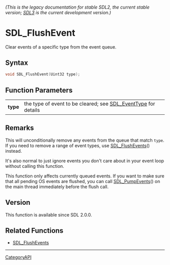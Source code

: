 ###### (This is the legacy documentation for stable SDL2, the current stable version; [SDL3](https://wiki.libsdl.org/SDL3/) is the current development version.)
# SDL_FlushEvent

Clear events of a specific type from the event queue.

## Syntax

```c
void SDL_FlushEvent(Uint32 type);

```

## Function Parameters

|              |                                                                                 |
| ------------ | ------------------------------------------------------------------------------- |
| **type**     | the type of event to be cleared; see [SDL_EventType](SDL_EventType.md) for details |

## Remarks

This will unconditionally remove any events from the queue that match
`type`. If you need to remove a range of event types, use
[SDL_FlushEvents](SDL_FlushEvents.md)() instead.

It's also normal to just ignore events you don't care about in your event
loop without calling this function.

This function only affects currently queued events. If you want to make
sure that all pending OS events are flushed, you can call
[SDL_PumpEvents](SDL_PumpEvents.md)() on the main thread immediately before
the flush call.

## Version

This function is available since SDL 2.0.0.

## Related Functions

* [SDL_FlushEvents](SDL_FlushEvents.md)

----
[CategoryAPI](CategoryAPI.md)

